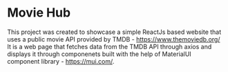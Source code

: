 # Movie Hub

This project was created to showcase a simple ReactJs based website that uses a public movie API provided by TMDB - https://www.themoviedb.org/
It is a web page that fetches data from the TMDB API through axios and displays it through componenets built with the help of MaterialUI component library - https://mui.com/.
